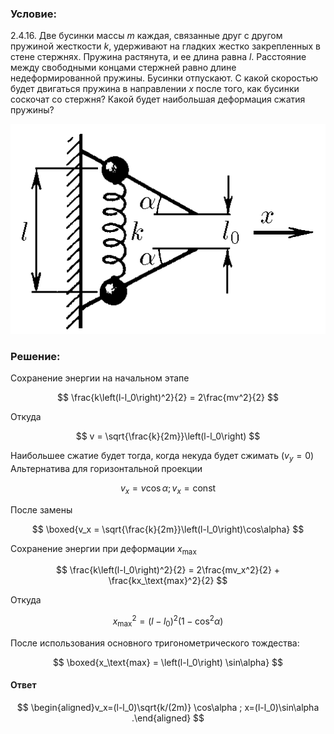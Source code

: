 ###  Условие:

$2.4.16.$ Две бусинки массы $m$ каждая, связанные друг с другом пружиной жесткости $k$, удерживают на гладких жестко закрепленных в стене стержнях. Пружина растянута, и ее длина равна $l$. Расстояние между свободными концами стержней равно длине недеформированной пружины. Бусинки отпускают. С какой скоростью будет двигаться пружина в направлении $x$ после того, как бусинки соскочат со стержня? Какой будет наибольшая деформация сжатия пружины?

![ Для $2.4.16$ |508x338, 34%](../../img/2.4.16/2.4.16.png)

###  Решение:

Сохранение энергии на начальном этапе

$$
\frac{k\left(l-l_0\right)^2}{2} = 2\frac{mv^2}{2}
$$

Откуда

$$
v = \sqrt{\frac{k}{2m}}\left(l-l_0\right)
$$

Наибольшее сжатие будет тогда, когда некуда будет сжимать $(v_y=0)$ Альтернатива для горизонтальной проекции

$$
v_x=v\cos\alpha ;v_x=\text{const}
$$

После замены

$$
\boxed{v_x = \sqrt{\frac{k}{2m}}\left(l-l_0\right)\cos\alpha}
$$

Сохранение энергии при деформации $x_\text{max}$

$$
\frac{k\left(l-l_0\right)^2}{2} = 2\frac{mv_x^2}{2} + \frac{kx_\text{max}^2}{2}
$$

Откуда

$$
x_\text{max}^2=\left(l-l_0\right)^2\left(1-\cos^2 \alpha\right)
$$

После использования основного тригонометрического тождества:

$$
\boxed{x_\text{max} = \left(l-l_0\right) \sin\alpha}
$$

####  Ответ

$$
\begin{aligned}v_x=(l-l_0)\sqrt{k/(2m)} \cos\alpha ; x=(l-l_0)\sin\alpha .\end{aligned}
$$